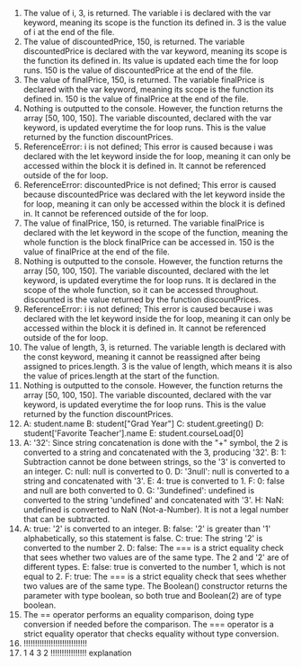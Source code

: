 1. The value of i, 3, is returned. The variable i is declared with the var keyword, meaning its scope is the function its defined in. 3 is the value of i at the end of the file.
2. The value of discountedPrice, 150, is returned. The variable discountedPrice is declared with the var keyword, meaning its scope is the function its defined in. Its value is updated each time the for loop runs. 150 is the value of discountedPrice at the end of the file.
3. The value of finalPrice, 150, is returned. The variable finalPrice is declared with the var keyword, meaning its scope is the function its defined in. 150 is the value of finalPrice at the end of the file.
4. Nothing is outputted to the console. However, the function returns the array [50, 100, 150]. The variable discounted, declared with the var keyword, is updated everytime the for loop runs. This is the value returned by the function discountPrices.
5. ReferenceError: i is not defined; This error is caused because i was declared with the let keyword inside the for loop, meaning it can only be accessed within the block it is defined in. It cannot be referenced outside of the for loop.
6. ReferenceError: discountedPrice is not defined; This error is caused because discountedPrice was declared with the let keyword inside the for loop, meaning it can only be accessed within the block it is defined in. It cannot be referenced outside of the for loop.
7. The value of finalPrice, 150, is returned. The variable finalPrice is declared with the let keyword in the scope of the function, meaning the whole function is the block finalPrice can be accessed in. 150 is the value of finalPrice at the end of the file. 
8. Nothing is outputted to the console. However, the function returns the array [50, 100, 150]. The variable discounted, declared with the let keyword, is updated everytime the for loop runs. It is declared in the scope of the whole function, so it can be accessed throughout. discounted is the value returned by the function discountPrices.
9. ReferenceError: i is not defined; This error is caused because i was declared with the let keyword inside the for loop, meaning it can only be accessed within the block it is defined in. It cannot be referenced outside of the for loop.
10. The value of length, 3, is returned. The variable length is declared with the const keyword, meaning it cannot be reassigned after being assigned to prices.length. 3 is the value of length, which means it is also the value of prices.length at the start of the function. 
11. Nothing is outputted to the console. However, the function returns the array [50, 100, 150]. The variable discounted, declared with the var keyword, is updated everytime the for loop runs. This is the value returned by the function discountPrices.
12. A: student.name
    B: student["Grad Year"]
    C: student.greeting()
    D: student['Favorite Teacher'].name
    E: student.courseLoad[0]
13. A: '32': Since string concatenation is done with the "+" symbol, the 2 is converted to a string and concatenated with the 3, producing '32'.
    B: 1: Subtraction cannot be done between strings, so the '3' is converted to an integer.
    C: null: null is converted to 0.
    D: '3null': null is converted to a string and concatenated with '3'.
    E: 4: true is converted to 1.
    F: 0: false and null are both converted to 0.
    G: '3undefined': undefined is converted to the string 'undefined' and concatenated with '3'.
    H: NaN: undefined is converted to NaN (Not-a-Number). It is not a legal number that can be subtracted.
14. A: true: '2' is converted to an integer.
    B: false: '2' is greater than '1' alphabetically, so this statement is false.
    C: true: The string '2' is converted to the number 2.
    D: false: The === is a strict equality check that sees whether two values are of the same type. The 2 and '2' are of different types.
    E: false: true is converted to the number 1, which is not equal to 2.
    F: true: The === is a strict equality check that sees whether two values are of the same type. The Boolean() constructor returns the parameter with type boolean, so both true and Boolean(2) are of type boolean.
15. The == operator performs an equality comparison, doing type conversion if needed before the comparison. The === operator is a strict equality operator that checks equality without type conversion.
16. !!!!!!!!!!!!!!!!!!!!!!!!!!!!
17. 1
    4
    3
    2
    !!!!!!!!!!!!!!!! explanation